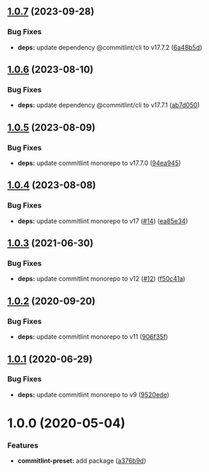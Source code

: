 ## [1.0.7](https://github.com/mooyoul/node-standard/compare/commitlint-preset-v1.0.6...commitlint-preset-v1.0.7) (2023-09-28)


### Bug Fixes

* **deps:** update dependency @commitlint/cli to v17.7.2 ([6a48b5d](https://github.com/mooyoul/node-standard/commit/6a48b5d8ca546a4d591b36cb903d61e92093167c))

## [1.0.6](https://github.com/mooyoul/node-standard/compare/commitlint-preset-v1.0.5...commitlint-preset-v1.0.6) (2023-08-10)


### Bug Fixes

* **deps:** update dependency @commitlint/cli to v17.7.1 ([ab7d050](https://github.com/mooyoul/node-standard/commit/ab7d05055a0f5496dc01a86788e17c679c96090c))

## [1.0.5](https://github.com/mooyoul/node-standard/compare/commitlint-preset-v1.0.4...commitlint-preset-v1.0.5) (2023-08-09)


### Bug Fixes

* **deps:** update commitlint monorepo to v17.7.0 ([94ea945](https://github.com/mooyoul/node-standard/commit/94ea9458222659fe8f47bdbc4c5046d992619041))

## [1.0.4](https://github.com/mooyoul/node-standard/compare/commitlint-preset-v1.0.3...commitlint-preset-v1.0.4) (2023-08-08)


### Bug Fixes

* **deps:** update commitlint monorepo to v17 ([#14](https://github.com/mooyoul/node-standard/issues/14)) ([ea85e34](https://github.com/mooyoul/node-standard/commit/ea85e3401483d3cfba93f8b3f37792a73de96dbc))

## [1.0.3](https://github.com/mooyoul/node-standard/compare/commitlint-preset-v1.0.2...commitlint-preset-v1.0.3) (2021-06-30)


### Bug Fixes

* **deps:** update commitlint monorepo to v12 ([#12](https://github.com/mooyoul/node-standard/issues/12)) ([f50c41a](https://github.com/mooyoul/node-standard/commit/f50c41a1b98a378eff849fefb498030c56f68b93))

## [1.0.2](https://github.com/mooyoul/node-standard/compare/commitlint-preset-v1.0.1...commitlint-preset-v1.0.2) (2020-09-20)


### Bug Fixes

* **deps:** update commitlint monorepo to v11 ([906f35f](https://github.com/mooyoul/node-standard/commit/906f35ffd78bde6e790fae90b73ccf5d76592f30))

## [1.0.1](https://github.com/mooyoul/node-standard/compare/commitlint-preset-v1.0.0...commitlint-preset-v1.0.1) (2020-06-29)


### Bug Fixes

* **deps:** update commitlint monorepo to v9 ([9520ede](https://github.com/mooyoul/node-standard/commit/9520eded76ad8980265e8617fe25a3c9c05a5db4))

# 1.0.0 (2020-05-04)


### Features

* **commitlint-preset:** add package ([a376b9d](https://github.com/mooyoul/node-standard/commit/a376b9d4ce72f0c95a5042f797017dd1541bcab6))
